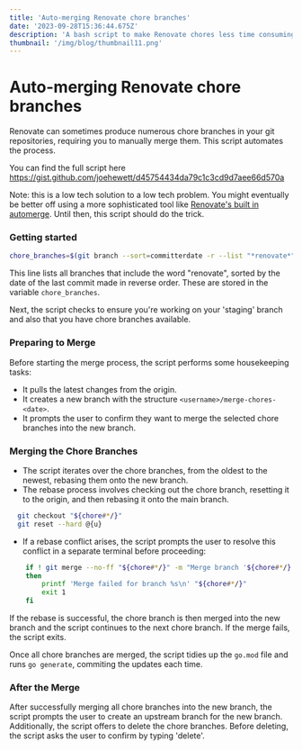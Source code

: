 ```yaml
---
title: 'Auto-merging Renovate chore branches'
date: '2023-09-28T15:36:44.675Z'
description: 'A bash script to make Renovate chores less time consuming'
thumbnail: '/img/blog/thumbnail11.png'
---
```


# Auto-merging Renovate chore branches

Renovate can sometimes produce numerous chore branches in your git repositories, requiring you to manually merge them. This script automates the process.

You can find the full script here https://gist.github.com/joehewett/d45754434da79c1c3cd9d7aee66d570a

Note: this is a low tech solution to a low tech problem. You might eventually be better off using a more sophisticated tool like [Renovate's built in automerge](https://docs.renovatebot.com/key-concepts/automerge/). Until then, this script should do the trick.

### Getting started

```sh
chore_branches=$(git branch --sort=committerdate -r --list "*renovate*")
```

This line lists all branches that include the word "renovate", sorted by the date of the last commit made in reverse order. These are stored in the variable `chore_branches`.

Next, the script checks to ensure you're working on your 'staging' branch and also that you have chore branches available.

### Preparing to Merge

Before starting the merge process, the script performs some housekeeping tasks:

- It pulls the latest changes from the origin.
- It creates a new branch with the structure `<username>/merge-chores-<date>`.
- It prompts the user to confirm they want to merge the selected chore branches into the new branch.

### Merging the Chore Branches

- The script iterates over the chore branches, from the oldest to the newest, rebasing them onto the new branch. 
- The rebase process involves checking out the chore branch, resetting it to the origin, and then rebasing it onto the main branch. 
```sh
  git checkout "${chore#*/}"
  git reset --hard @{u}
```
- If a rebase conflict arises, the script prompts the user to resolve this conflict in a separate terminal before proceeding:
```sh
    if ! git merge --no-ff "${chore#*/}" -m "Merge branch '${chore#*/}' into ${branch}"
    then
        printf 'Merge failed for branch %s\n' "${chore#*/}"
        exit 1
    fi
```

If the rebase is successful, the chore branch is then merged into the new branch and the script continues to the next chore branch. If the merge fails, the script exits.

Once all chore branches are merged, the script tidies up the `go.mod` file and runs `go generate`, commiting the updates each time.

### After the Merge

After successfully merging all chore branches into the new branch, the script prompts the user to create an upstream branch for the new branch. 
Additionally, the script offers to delete the chore branches. Before deleting, the script asks the user to confirm by typing 'delete'.


